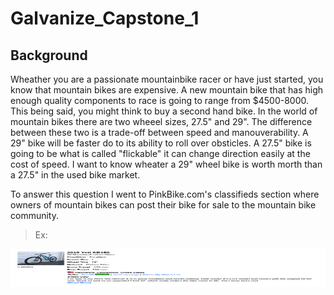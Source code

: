# Galvanize_Capstone_1
## Background
Wheather you are a passionate mountainbike racer or have just started, you know that mountain bikes are expensive. A new mountain bike that has high enough quality components to race is going to range from $4500-8000. This being said, you might think to buy a second hand bike. In the world of mountain bikes there are two wheeel sizes, 27.5"  and 29". The difference between these two is a trade-off between speed and manouverability. A 29" bike will be faster do to its ability to roll over obsticles. A 27.5" bike is going to be what is called "flickable" it can change direction easily at the cost of speed. I want to know wheater a 29" wheel bike is worth morth than a 27.5" in the used bike market. 

To answer this question I went to PinkBike.com's classifieds section where owners of mountain bikes can post their bike for sale to the mountain bike community. 
>Ex:
<p align="center">
  <img src="images/posting.png" width = 900 height = 60>
</p>